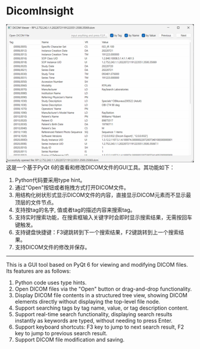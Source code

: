 # DicomInsight

![img.png](img.png)
这是一个基于PyQt 6的查看和修改DICOM文件的GUI工具。其功能如下：

1. Python代码要采用type hint。
2. 通过"Open"按钮或者拖拽方式打开DICOM文件。
3. 用结构化树状形式显示DICOM文件的内容，直接显示DICOM元素而不显示最顶层的文件节点。
4. 支持按tag的名字, 值或者tag的描述内容来搜索tag。
5. 支持实时搜索功能，在搜索框输入关键字时会即时显示搜索结果，无需按回车键触发。
6. 支持键盘快捷键：F3键跳转到下一个搜索结果，F2键跳转到上一个搜索结果。
7. 支持DICOM文件的修改并保存。

---

This is a GUI tool based on PyQt 6 for viewing and modifying DICOM files. Its features are as follows:

1. Python code uses type hints.
2. Open DICOM files via the "Open" button or drag-and-drop functionality.
3. Display DICOM file contents in a structured tree view, showing DICOM elements directly without displaying the top-level file node.
4. Support searching tags by tag name, value, or tag description content.
5. Support real-time search functionality, displaying search results instantly as keywords are typed, without needing to press Enter.
6. Support keyboard shortcuts: F3 key to jump to next search result, F2 key to jump to previous search result.
7. Support DICOM file modification and saving.
